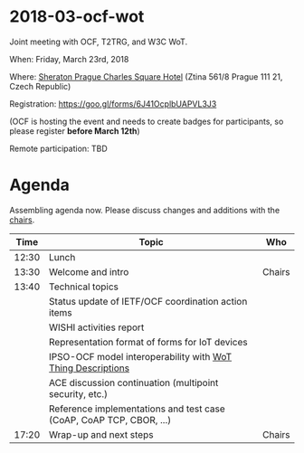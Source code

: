 # 2018-03-ocf-wot
Joint meeting with OCF, T2TRG, and W3C WoT.

When: Friday, March 23rd, 2018

Where: [Sheraton Prague Charles Square Hotel](http://www.sheratonprague.com/) (Ztina 561/8 Prague 111 21, Czech Republic)

Registration: https://goo.gl/forms/6J41OcplbUAPVL3J3

(OCF is hosting the event and needs to create badges for participants, so please register **before March 12th**)

Remote participation: TBD


# Agenda

Assembling agenda now. Please discuss changes and additions with the [chairs](mailto:t2trg-chairs@irtf.org).

|  Time | Topic                                                              | Who                          |
|-------|--------------------------------------------------------------------|------------------------------|
| 12:30 | Lunch                                                              |                              |
| 13:30 | Welcome and intro                                                  | Chairs                       |
| 13:40 | Technical topics                                                   |                              |
|       | Status update of IETF/OCF coordination action items                |                              |
|       | WISHI activities report                                            |                              |
|       | Representation format of forms for IoT devices                     |                              |
|       | IPSO-OCF model interoperability with [WoT Thing Descriptions]      |                              |
|       | ACE discussion continuation (multipoint security, etc.)            |                              |
|       | Reference implementations and test case (CoAP, CoAP TCP, CBOR, ...)|                              |
| 17:20 | Wrap-up and next steps                                             | Chairs                       |

[WoT Thing Descriptions]: https://www.w3.org/TR/wot-architecture/#sec-building-blocks-thing-description
